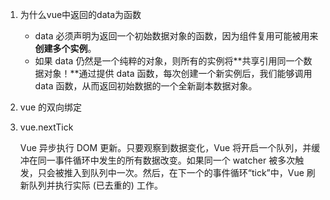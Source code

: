 1. 为什么vue中返回的data为函数
    - data 必须声明为返回一个初始数据对象的函数，因为组件复用可能被用来**创建多个实例**。
    - 如果 data 仍然是一个纯粹的对象，则所有的实例将**共享引用同一个数据对象！**通过提供 data 函数，每次创建一个新实例后，我们能够调用 data 函数，从而返回初始数据的一个全新副本数据对象。
2. vue 的双向绑定
3. vue.nextTick

     Vue 异步执行 DOM 更新。只要观察到数据变化，Vue 将开启一个队列，并缓冲在同一事件循环中发生的所有数据改变。如果同一个 watcher 被多次触发，只会被推入到队列中一次。然后，在下一个的事件循环“tick”中，Vue 刷新队列并执行实际 (已去重的) 工作。